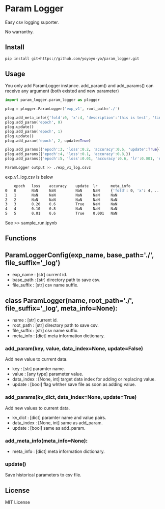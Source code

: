 # Param Logger

Easy csv logging suporter.

No warranthy.

## Install

```bash
pip install git+https://github.com/yoyoyo-yo/param_logger.git
```

## Usage

You only add ParamLogger instance.
add_param() and add_params() can receive any argument (both existed and new parameter)

```python
import param_logger.param_logger as plogger

plog = plogger.ParamLogger('exp_v1', root_path='./')

plog.add_meta_info({'fold':0, 'x':4, 'description':'this is test', 'time':'2021-7-31'})
plog.add_param('epoch', 0)
plog.update()
plog.add_param('epoch', 1)
plog.update()
plog.add_param('epoch', 2, update=True)

plog.add_params({'epoch':3, 'loss':0.2, 'accuracy':0.6, 'update':True})
plog.add_params({'epoch':4, 'loss':0.1, 'accuracy':0.8,})
plog.add_params({'epoch':5, 'loss':0.01, 'accuracy':0.6, 'lr':0.001, 'update':True})
```

```bash
ParamLogger output >> ./exp_v1_log.csvz
```

exp_v1_log.csv is below

```bash
	epoch	loss	accuracy	update	lr	    meta_info
0	0	    NaN	    NaN	        NaN	    NaN	    {'fold': 0, 'x': 4, ...
1	1	    NaN	    NaN	        NaN	    NaN	    NaN
2	2	    NaN	    NaN	        NaN	    NaN	    NaN
3	3	    0.20	0.6	        True	NaN	    NaN
4	4	    0.10	0.8	        NaN	    NaN	    NaN
5	5	    0.01	0.6	        True	0.001	NaN
```

See >> sample_run.ipynb

## Functions

## ParamLoggerConfig(exp_name, base_path='./', file_suffix='_log')
- exp_name : [str] current id.
- base_path : [str] directory path to save csv.
- file_suffix : [str] csv name suffix.

## class ParamLogger(name, root_path='./', file_suffix='_log', meta_info=None):
- name : [str] current id.
- root_path : [str] directory path to save csv.
- file_suffix : [str] csv name suffix.
- meta_info : [dict] meta information dictionary.

### add_param(key, value, data_index=None, update=False)
Add new value to current data.
- key : [str] paramter name.
- value : [any type] parameter value.
- data_index : [None, int] target data index for adding or replacing value.
- update : [bool] flag whther save file as soon as adding value.

### add_params(kv_dict, data_index=None, update=True)
Add new values to current data.
- kv_dict : [dict] paramter name and value pairs.
- data_index : [None, int] same as add_param.
- update : [bool] same as add_param.

### add_meta_info(meta_info=None):
- meta_info : [dict] meta information dictionary.


### update()
Save historical parameters to csv file.


## License

MIT License